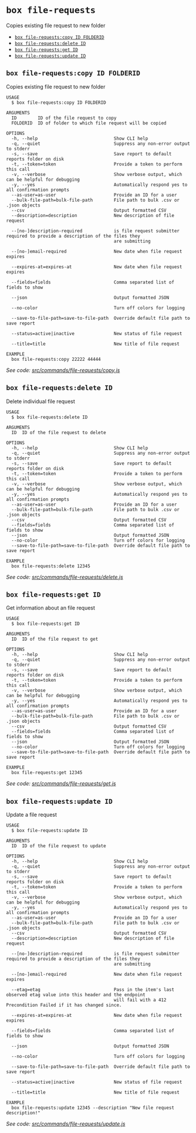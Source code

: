 `box file-requests`
===================

Copies existing file request to new folder

* [`box file-requests:copy ID FOLDERID`](#box-file-requestscopy-id-folderid)
* [`box file-requests:delete ID`](#box-file-requestsdelete-id)
* [`box file-requests:get ID`](#box-file-requestsget-id)
* [`box file-requests:update ID`](#box-file-requestsupdate-id)

## `box file-requests:copy ID FOLDERID`

Copies existing file request to new folder

```
USAGE
  $ box file-requests:copy ID FOLDERID

ARGUMENTS
  ID        ID of the file request to copy
  FOLDERID  ID of folder to which file request will be copied

OPTIONS
  -h, --help                             Show CLI help
  -q, --quiet                            Suppress any non-error output to stderr
  -s, --save                             Save report to default reports folder on disk
  -t, --token=token                      Provide a token to perform this call
  -v, --verbose                          Show verbose output, which can be helpful for debugging
  -y, --yes                              Automatically respond yes to all confirmation prompts
  --as-user=as-user                      Provide an ID for a user
  --bulk-file-path=bulk-file-path        File path to bulk .csv or .json objects
  --csv                                  Output formatted CSV
  --description=description              New description of file request

  --[no-]description-required            is file request submitter required to provide a description of the files they
                                         are submitting

  --[no-]email-required                  New date when file request expires

  --expires-at=expires-at                New date when file request expires

  --fields=fields                        Comma separated list of fields to show

  --json                                 Output formatted JSON

  --no-color                             Turn off colors for logging

  --save-to-file-path=save-to-file-path  Override default file path to save report

  --status=active|inactive               New status of file request

  --title=title                          New title of file request

EXAMPLE
  box file-requests:copy 22222 44444
```

_See code: [src/commands/file-requests/copy.js](https://github.com/box/boxcli/blob/v3.16.0/src/commands/file-requests/copy.js)_

## `box file-requests:delete ID`

Delete individual file request

```
USAGE
  $ box file-requests:delete ID

ARGUMENTS
  ID  ID of the file request to delete

OPTIONS
  -h, --help                             Show CLI help
  -q, --quiet                            Suppress any non-error output to stderr
  -s, --save                             Save report to default reports folder on disk
  -t, --token=token                      Provide a token to perform this call
  -v, --verbose                          Show verbose output, which can be helpful for debugging
  -y, --yes                              Automatically respond yes to all confirmation prompts
  --as-user=as-user                      Provide an ID for a user
  --bulk-file-path=bulk-file-path        File path to bulk .csv or .json objects
  --csv                                  Output formatted CSV
  --fields=fields                        Comma separated list of fields to show
  --json                                 Output formatted JSON
  --no-color                             Turn off colors for logging
  --save-to-file-path=save-to-file-path  Override default file path to save report

EXAMPLE
  box file-requests:delete 12345
```

_See code: [src/commands/file-requests/delete.js](https://github.com/box/boxcli/blob/v3.16.0/src/commands/file-requests/delete.js)_

## `box file-requests:get ID`

Get information about an file request

```
USAGE
  $ box file-requests:get ID

ARGUMENTS
  ID  ID of the file request to get

OPTIONS
  -h, --help                             Show CLI help
  -q, --quiet                            Suppress any non-error output to stderr
  -s, --save                             Save report to default reports folder on disk
  -t, --token=token                      Provide a token to perform this call
  -v, --verbose                          Show verbose output, which can be helpful for debugging
  -y, --yes                              Automatically respond yes to all confirmation prompts
  --as-user=as-user                      Provide an ID for a user
  --bulk-file-path=bulk-file-path        File path to bulk .csv or .json objects
  --csv                                  Output formatted CSV
  --fields=fields                        Comma separated list of fields to show
  --json                                 Output formatted JSON
  --no-color                             Turn off colors for logging
  --save-to-file-path=save-to-file-path  Override default file path to save report

EXAMPLE
  box file-requests:get 12345
```

_See code: [src/commands/file-requests/get.js](https://github.com/box/boxcli/blob/v3.16.0/src/commands/file-requests/get.js)_

## `box file-requests:update ID`

Update a file request

```
USAGE
  $ box file-requests:update ID

ARGUMENTS
  ID  ID of the file request to update

OPTIONS
  -h, --help                             Show CLI help
  -q, --quiet                            Suppress any non-error output to stderr
  -s, --save                             Save report to default reports folder on disk
  -t, --token=token                      Provide a token to perform this call
  -v, --verbose                          Show verbose output, which can be helpful for debugging
  -y, --yes                              Automatically respond yes to all confirmation prompts
  --as-user=as-user                      Provide an ID for a user
  --bulk-file-path=bulk-file-path        File path to bulk .csv or .json objects
  --csv                                  Output formatted CSV
  --description=description              New description of file request

  --[no-]description-required            is file request submitter required to provide a description of the files they
                                         are submitting

  --[no-]email-required                  New date when file request expires

  --etag=etag                            Pass in the item's last observed etag value into this header and the endpoint
                                         will fail with a 412 Precondition Failed if it has changed since.

  --expires-at=expires-at                New date when file request expires

  --fields=fields                        Comma separated list of fields to show

  --json                                 Output formatted JSON

  --no-color                             Turn off colors for logging

  --save-to-file-path=save-to-file-path  Override default file path to save report

  --status=active|inactive               New status of file request

  --title=title                          New title of file request

EXAMPLE
  box file-requests:update 12345 --description "New file request description!"
```

_See code: [src/commands/file-requests/update.js](https://github.com/box/boxcli/blob/v3.16.0/src/commands/file-requests/update.js)_
